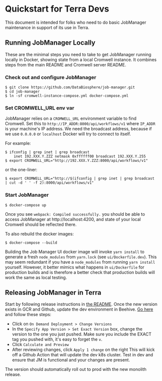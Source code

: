 # Quickstart for Terra Devs

This document is intended for folks who need to do basic JobManager maintenance
in support of its use in Terra. 

## Running JobManager Locally

These are the minimal steps you need to take to get JobManager running locally in 
Docker, showing state from a local Cromwell instance. It combines steps from the 
main README and Cromwell server README.

### Check out and configure JobManager

```
$ git clone https://github.com/DataBiosphere/job-manager.git
$ cd job-manager
$ ln -sf cromwell-instance-compose.yml docker-compose.yml
```

### Set CROMWELL_URL env var

JobManager relies on a `CROMWELL_URL` environment variable to find Cromwell.
Set this to `http://IP_ADDR:8000/api/workflows/v1` where `IP_ADDR` is your machine's 
IP address. We need the broadcast address, because if we use `0.0.0.0` or `localhost` Docker
will try to connect to itself.

For example:
```
$ ifconfig | grep inet | grep broadcast
    inet 192.XXX.Y.ZZZ netmask 0xffffff00 broadcast 192.XXX.Y.255
$ export CROMWELL_URL="http://192.XXX.Y.ZZZ:8000/api/workflows/v1"
```
or the one-liner:
```
$ export CROMWELL_URL="http://$(ifconfig | grep inet | grep broadcast | cut -d ' ' -f 2):8000/api/workflows/v1"
```

### Start JobManager

```
$ docker-compose up
```
Once you see `webpack: Compiled successfully.` you should be able to access JobManager
at http://localhost:4200, and state of your local Cromwell should be reflected there.

To also rebuild the docker images:
```
$ docker-compose --build
```
Building the Job Manager UI docker image will invoke `yarn install` to generate a fresh
`node_modules` from `yarn.lock` (see `ui/Dockerfile.dev`). This may seem redundant if you have a
`node_modules` from running `yarn install` yourself. However, it better mimics what happens in
`ui/Dockerfile` for production builds and is therefore a better check that production builds will
work the same as local testing.

## Releasing JobManager in Terra

Start by following release instructions in [the README](README.md#build-docker-images-and-releases).
Once the new version exists in GCR and Github, update the dev environment in Beehive. 
[Go here](https://broad.io/beehive/r/chart-release/dev/jobmanager) and follow these steps:
 * Click on `On Demand Deployment > Change Versions`
 * In the `Specify App Version > Set Exact Version` box, change the version to the one you just pushed. 
 Make sure you include the EXACT tag you pushed with, it's easy to forget the `v`.
 * Click `Calculate and Preview`
 * After reviewing changes, click `Apply 1 change` on the right
This will kick off a Github Action that will update the dev k8s cluster. Test in dev and ensure that JM is functional
and your changes are present.

The version should automatically roll out to prod with the new monolith release.
